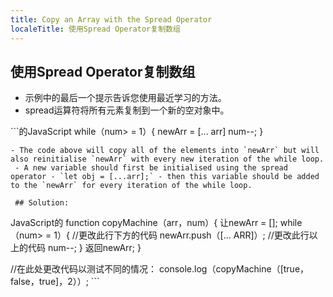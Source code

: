 ```yaml
---
title: Copy an Array with the Spread Operator
localeTitle: 使用Spread Operator复制数组
---
```

## 使用Spread Operator复制数组

*   示例中的最后一个提示告诉您使用最近学习的方法。
*   spread运算符将所有元素复制到一个新的空对象中。

\`\`\`的JavaScript while（num> = 1）{ newArr = \[... arr\] num--; }
```
- The code above will copy all of the elements into `newArr` but will also reinitialise `newArr` with every new iteration of the while loop. 
 - A new variable should first be initialised using the spread operator - `let obj = [...arr];` - then this variable should be added to the `newArr` for every iteration of the while loop. 
 
 ## Solution: 
```

JavaScript的 function copyMachine（arr，num）{ 让newArr = \[\]; while（num> = 1）{ //更改此行下方的代码 newArr.push（\[... ARR\]）; //更改此行以上的代码 num--; } 返回newArr; }

//在此处更改代码以测试不同的情况： console.log（copyMachine（\[true，false，true\]，2））; \`\`\`